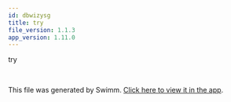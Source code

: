 ```yaml
---
id: dbwizysg
title: try
file_version: 1.1.3
app_version: 1.11.0
---
```


try

<br/>

This file was generated by Swimm. [Click here to view it in the app](http://localhost:5000/repos/Z2l0aHViJTNBJTNBTm9hUmVwbyUzQSUzQU5vYW96ZXI=/docs/dbwizysg).
